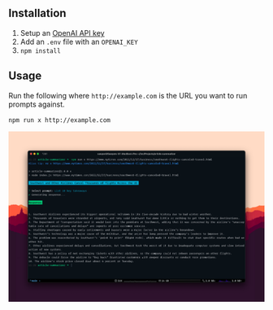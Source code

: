 ## Installation

1. Setup an [OpenAI API key](https://beta.openai.com/)
1. Add an `.env` file with an `OPENAI_KEY`
1. `npm install`

## Usage

Run the following where `http://example.com` is the URL you want to run prompts against.

```sh
npm run x http://example.com
```

![Screenshot](./screenshot.png)
